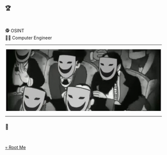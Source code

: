 ### <p align="left">🏆</p>
<br>
<p align="left">
  🕵️ OSINT 
  <br>
  👨‍💻 Computer Engineer 
  <br>
</p>

-----
<center>
<img src="monimage.gif">
<center>

-----

### <p align="left">🚩</p>
<br>
<p align="left">
  <a href="https://www.root-me.org/heaven1337">💀 Root Me</a>


  </p>
  <br>

